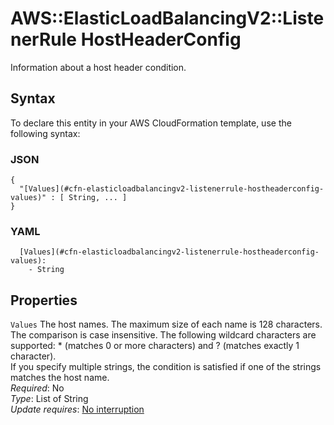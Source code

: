 # AWS::ElasticLoadBalancingV2::ListenerRule HostHeaderConfig<a name="aws-properties-elasticloadbalancingv2-listenerrule-hostheaderconfig"></a>

Information about a host header condition\.

## Syntax<a name="aws-properties-elasticloadbalancingv2-listenerrule-hostheaderconfig-syntax"></a>

To declare this entity in your AWS CloudFormation template, use the following syntax:

### JSON<a name="aws-properties-elasticloadbalancingv2-listenerrule-hostheaderconfig-syntax.json"></a>

```
{
  "[Values](#cfn-elasticloadbalancingv2-listenerrule-hostheaderconfig-values)" : [ String, ... ]
}
```

### YAML<a name="aws-properties-elasticloadbalancingv2-listenerrule-hostheaderconfig-syntax.yaml"></a>

```
  [Values](#cfn-elasticloadbalancingv2-listenerrule-hostheaderconfig-values): 
    - String
```

## Properties<a name="aws-properties-elasticloadbalancingv2-listenerrule-hostheaderconfig-properties"></a>

`Values`  <a name="cfn-elasticloadbalancingv2-listenerrule-hostheaderconfig-values"></a>
The host names\. The maximum size of each name is 128 characters\. The comparison is case insensitive\. The following wildcard characters are supported: \* \(matches 0 or more characters\) and ? \(matches exactly 1 character\)\.  
If you specify multiple strings, the condition is satisfied if one of the strings matches the host name\.  
*Required*: No  
*Type*: List of String  
*Update requires*: [No interruption](https://docs.aws.amazon.com/AWSCloudFormation/latest/UserGuide/using-cfn-updating-stacks-update-behaviors.html#update-no-interrupt)